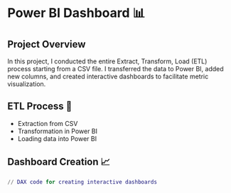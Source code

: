 # Power BI Dashboard :bar_chart:

## Project Overview
In this project, I conducted the entire Extract, Transform, Load (ETL) process starting from a CSV file. I transferred the data to Power BI, added new columns, and created interactive dashboards to facilitate metric visualization.

## ETL Process :arrows_counterclockwise:
- Extraction from CSV
- Transformation in Power BI
- Loading data into Power BI

## Dashboard Creation :chart_with_upwards_trend:
```m
// DAX code for creating interactive dashboards
